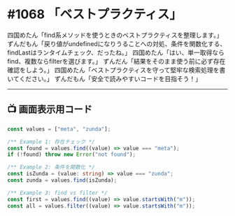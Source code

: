 # #1068 「ベストプラクティス」

四国めたん「find系メソッドを使うときのベストプラクティスを整理します。」
ずんだもん「戻り値がundefinedになりうることへの対処、条件を関数化する、findLastはランタイムチェック、だったね。」
四国めたん「はい、単一取得ならfind、複数ならfilterを選びます。」
ずんだん「結果をそのまま使う前に必ず存在確認をしよう。」
四国めたん「ベストプラクティスを守って堅牢な検索処理を書いてください。」
ずんだもん「安全で読みやすいコードを目指そう！」

---

## 📺 画面表示用コード

```typescript
const values = ["meta", "zunda"];

/** Example 1: 存在チェック */
const found = values.find((value) => value === "meta");
if (!found) throw new Error("not found");

/** Example 2: 条件を関数化 */
const isZunda = (value: string) => value === "zunda";
const zunda = values.find(isZunda);

/** Example 3: find vs filter */
const first = values.find((value) => value.startsWith("m"));
const all = values.filter((value) => value.startsWith("m"));
```
